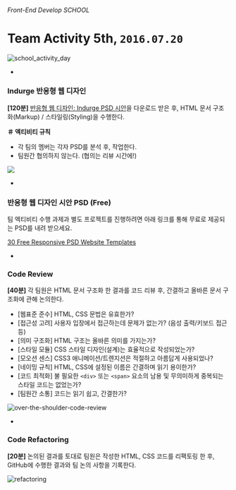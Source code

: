 ###### Front-End Develop SCHOOL

# Team Activity 5th, `2016.07.20`

![school_activity_day](../Assets/school_activity_day.jpg)

-

### Indurge 반응형 웹 디자인

**[120분]** [반응형 웹 디자인: Indurge PSD 시안](https://drive.google.com/file/d/0B_nI53HQaYcNQlBjZ3dpdG9hQlk/view?usp=sharing)을 다운로드 받은 후, HTML 문서 구조화(Markup) / 스타일링(Styling)을 수행한다.

**＃ 엑티비티 규칙**

- 각 팀의 멤버는 각자 PSD를 분석 후, 작업한다.
- 팀원간 협의하지 않는다. (협의는 리뷰 시간에!)

![](../Assets/RWD-Indurge.jpg)

-

### 반응형 웹 디자인 시안 PSD (Free)

팀 엑티비티 수행 과제과 별도 프로젝트를 진행하려면 아래 링크를 통해 무료로 제공되는 PSD를 내려 받으세요.

[30 Free Responsive PSD Website Templates](http://pixel2pixeldesign.com/30-free-responsive-psd-website-templates/)

-

### Code Review

**[40분]** 각 팀원은 HTML 문서 구조화 한 결과를 코드 리뷰 후, 간결하고 올바른 문서 구조화에 관해 논의한다.

- [웹표준 준수] HTML, CSS 문법은 유효한가?
- [접근성 고려] 사용자 입장에서 접근하는데 문제가 없는가? (음성 출력/키보드 접근 등)
- [의미 구조화] HTML 구조는 올바른 의미를 가지는가?
- [스타일 모듈] CSS 스타일 디자인(설계)는 효율적으로 작성되었는가?
- [모오션 센스] CSS3 애니메이션/트렌지션은 적절하고 아름답게 사용되었나?
- [네이밍 규칙] HTML, CSS에 설정된 이름은 간결하며 읽기 용이한가?
- [코드 최적화] 불 필요한 `<div>` 또는 `<span>` 요소의 남용 및 무의미하게 중복되는 스타일 코드는 없었는가?
- [팀원간 소통] 코드는 읽기 쉽고, 간결한가?

![over-the-shoulder-code-review](../Assets/over-the-shoulder-code-review.png)

-

### Code Refactoring

**[20분]** 논의된 결과를 토대로 팀원은 작성한 HTML, CSS 코드를 리팩토링 한 후, GitHub에 수행한 결과와 팀 논의 사항을 기록한다.

![refactoring](../Assets/refactoring.jpg)